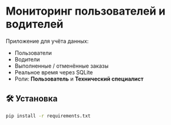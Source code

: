 # Мониторинг пользователей и водителей

Приложение для учёта данных:
- Пользователи
- Водители
- Выполненные / отменённые заказы
- Реальное время через SQLite
- Роли: **Пользователь** и **Технический специалист**

## 🛠 Установка

```bash
pip install -r requirements.txt
